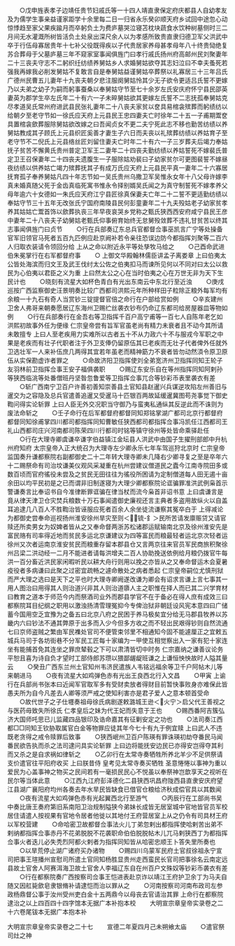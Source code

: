 <!-- { "loadSidebar": true } -->
　　○戊申旌表孝子边靖任贵节妇戚氏等一十四人靖直隶保定府庆都县人自幼孝友及为儒学生事亲益谨家距学十余里每二日一归省永乐癸卯顺天府乡试回中途忽心动惊悸趋至家父果疾踰月而卒躬负土为费庐墓哭泣寝苫枕块蔬食水饮种树墓侧时三二月间无水灌溉所树皆活负土处泉出深尺余人以为孝感所致贵直隶归德卫军父洪武中卒于行伍母寡居贵年十七补父役既得疾以子代贵居家养母甚孝母年八十终贵恸绝复苏合葬母于父墓庐墓三年不窥家室事闻俱旌门曰孝行戚氏扬州府高邮州民刘聚妻年二十三丧夫守志不二躬织纴纺绩养舅姑乡人求婚舅姑欲夺其志妇泣曰不幸夫蚤死若强我再嫁我必削发舅姑不复敢言自是奉舅姑益谨舅姑卒葬祭以礼寡居三十三年吕氏广德州民曹五儿妻年十九丧夫朝夕悲注服阕舅姑怜其少无子欲令更适吕氏誓不更嫁乃以夫弟之幼子为嗣而躬事蚕桑以奉舅姑守节至七十余岁左氏安庆府怀宁县民邵英妻英为郡学生卒左氏年二十有六一子未晬舅姑欲其更嫁左氏誓不二志抚孤奉舅姑克尽孝道吴氏常州府进武县民张礼妻年二十八丧夫家贫以奁具易棺衾殡葬而躬绩纺以给朝夕至老守节如一徐氏应天府上元县民王忠四妻夫亡时徐年二十五一子甫期鬻奁具置棺衾歛葬服除舅姑欲改嫁之曰吾闻贞女不更二夫宁死此志不移也勤苦纺绩以养舅姑教成其子顾氏上元县织匠奚善才妻生子六日而夫丧以礼殡葬纺绩以养姑育子至老守节不二倪氏上元县络丝匠刘留住妻夫亡时年二十有六一子三岁葬夫后竭力奉姑抚子贫苦不懈黄氏贵州普定卫军王二妻年二十四丧夫勤纺绩以养姑誓死不嫁裴氏普定卫王召保妻年二十四丧夫遗腹生一子服除姑劝裴曰子幼家贫尔可更图裴誓不嫁昼夜纺绩以供养姑亡竭力殡葬抚其子有成万氏应天府上元县民平真一妻年二十六寡居抚育孤子奉养舅姑凡四十年志节如一吴氏贵州乌撒卫军吴惟永女年十八父母许嫁李真未婚真随父死于金齿真临死寓书惟永令择别婿吴氏闻之为真守制誓死不嫁孝养父母年逾六十女德如一朱氏应天府江宁县匠徐真保妻夫亡年二十二誓不更适勤纺绩以奉姑守节三十五年无改张氏宁国府南陵县民何彭童妻年二十九夫殁姑老子幼家贫孝养其姑姑亡鬻首饰以歛葬执丧三年早夜哀哭乡党称之甄氏狭西西安府咸宁县民王彦中妻年二十八丧夫子幼舅姑老甄氏仰事俯育始终无怠舅殁敛葬不违礼甘贫苦以终其志事闻俱旌门曰贞节
　　○行在兵部奏辽东总兵官都督佥事巫凯言广宁等处操备官军旧领官马死者五百九匹例应赴京阙补若令亲往恐误边防今都指挥刘聚等二百六人归取衣装请令领回分给  上从之命以附近永平等处孳牧马给之
　　○己酉命武进伯朱冕掌行在右军都督府事
　　○  上御文华殿翰林儒臣讲孟子离娄章  上曰伯夷太公皆处海滨而归文王及武王伐纣太公佐之伯夷扣马而谏所见何以不同对曰太公以救民为心伯夷以君臣之义为重  上曰然太公之心在当时伯夷之心在万世无非为天下生民计也
　　○晓刻有流星大如杯色青白有光出东南云中东北行至近浊
　　○庚戌巡按广西监察御史汪景明奏比较广西都司洪熙元年所种样田子粒除正粮外每军均有余粮一十九石有奇人当赏钞三锭提督官倍之命行在户部给赏如例
　　○辛亥建州卫舍人弗哥来朝奏愿居辽东海州卫赐纻丝袭衣钞布仍命辽东都司给房屋器皿等物如例
　　○行在兵部奏行在金吾右等卫指挥千百户高宁甫等一百七人自陈年老乞如洪熙初故事外任为便缘  仁宗皇帝尝有旨军官虽老尚有精力未衰者且不动今其所请未敢擅专  上曰人至老疾用力实难所以古者五十不从力政六十不与服戎今军职之中果是老疾而有壮子代职者注于外卫支俸仍留原伍其已老疾而无壮子代者俾外任就外卫选壮军一人来补伍庶几两得其宜若年虽老而精神筯力不衰者皆勿动然湏令原卫原伍从实保勘虚诈者罪之
　　○命故济阳卫指挥使刘全弟宽济州卫指挥同知王轮子友羽林前卫指挥佥事王安子福俱袭职
　　○赐辽东安乐自在等州指挥同知阿剌孙等狭西临洮等处番僧班丹坚昝忽鲁爱等卫指挥佥事兀合等钞彩币表里袭衣有差
　　○斩广西南宁卫百户许善初善知崇善县土官知县赵暹兴兵谋逆攻陷左州善旧与暹交为之容隐及总兵官遣善追暹又受暹马十匹银百两故延缓暹冀图苟尧事觉下御史鞫问得实论斩罪  上曰人臣无外交况职当守御乃与蛮夷私通纵其反逆此而不诛则为废法命斩之
　　○壬子命行在后军都督府都督同知郑铭掌湖广都司北京行都督府都督同知徐甫掌四川都司都指挥同知曹敏任狭西都司都指挥佥事冯凯任江西都司王礼山西都司庄兴河南都司陈荣四川行都司时铭等镇守徐州等处皆命乘驿赴任
　　○行在大理寺卿虞谦卒谦字伯益镇江金坛县人洪武中由国子生擢刑部郎中升杭州府知府  太宗皇帝入正大统召为大理寺左少卿永乐七年车驾巡狩北京时  仁宗皇帝监国奏升谦都察院右副都御史二十二年转大理寺卿未几降右少卿寻复之至是卒年六十二赐祭命有司治坟谦美仪观风采凝重在杭州尝建议僧道民之蠹今江南寺院田多或数百顷而官府徭役未尝及之贫民无田往往为徭役所困请为定制僧道每人田无遏十亩余田以均平民初是之已而谓非旧制遂寝为大理少卿都察院论诓骗罪准洪武例枭首示警谦奏言比奉诏书自今准律断罪诓骗在律当杖而流今枭首非诏书意  上曰虞谦言是竟从律天津卫仓灾焚兵粮数十万石事闻遣御史廉视还言主典者多盗用故纵火以自盖耳追逮几八百人不胜鞫治皆诬服应死者百余人余坐徒流谦察其冤卒白于  上得减论为都御史尝奉命巡视扬州淮安徐州旱灾至则＜锍-釒＞民所苦请发廪赈贷又请官赎还所卖男女为奴婢者皆从之又奉命督两浙苏松诸郡运赋输南北京及徐州淮安先是富民赂有司率得近地而贫民多运北京谦建议为四等富民而粮最轻者运北京次轻者运徐州又次者运南京淮安贫民而粮重存留本郡县仓又言两京往来官员军民商旅积聚徐州吕梁二洪动经一二月不能进者请每洪增夫二百人协助挽送依例给月粮仍拨官牛每洪一百分畜近洪民家闲暇听民以耕大舟行则用以挽之亦皆从之又奉命督运木会夏暑疫役者多病谦曰此聚之过密宜疏畅之遽命散处之病者悉起  仁宗皇帝嗣位尤慎刑狱而严大理之选曰是天下之平也时大理寺卿阙遂改谦为卿会有诏求言谦上言七事其一用人图治曰用得其人则治道兴非其人则治道隳人主之职惟在择人而已其二兴学育材曰教育之道本于师范今内而祭酒司业外而郡县学官不在于备必在得人庶有成效三曰都察院耳目纪纲之职用以激浊扬清雪理冤抑今专俾治狱非朝廷设风宪本意四曰广储蓄今国用空乏宜豫为之备五曰北京八府之民困于养马极矣宜分给无马郡县牧养以苏畿内六曰钞法不通其弊原于出多而入少今但多方收之而不轻出民艰得钞则自然流通七曰京师盗贼之繁由军民襍处官司不便管束邻里不相通知今固不能遽厘正之宜敕五城兵马司于各坊街巷不分军民工匠每十家编为一甲使互相觉察出入一家有犯十家连坐有能捕首免其连坐之罪庶辇毂之下可以肃清皆切中时务  仁宗嘉纳之谦善议论务平恕且喜为诗自负才望时工部侍郎苏瓒以猥鄙龌龊班谦之上谦恒怏怏故时人隘其量云
　　○癸丑广西东兰州土官知州韦济民遣族人韦铭远福余等卫千户阿帖木儿等来朝进马
　　○夜有流星大如鸡弹色赤有光出王良西北行入文昌
　　○甲寅  上谕行在兵部尚书张本曰近闻军官取军多有受财卖放者得财目前暂快事败身亦难保此皆愚夫所为自今凡差去人卿等须严戒之使知利害亦是君子爱人之意本顿首受命
　　○故代世子之子仕壥奏祖母徐氏病剧遂敕潞城王逊＜火宁＞启父代王善视之与医药毋致失所徐氏  仁孝皇后之妹为代王妃而失意于王也
　　○赐西番阿吉簇弘济大国师吒思已儿监藏四品银印及诰命嘉其有征剿安定之功也
　　○法司奏江西都□□同知王钦胁取属官白金等物罪应徒其年今七十有九于例宜赎  上曰武人不违既老贪得之戒令赎罪后致事
　　○狭西岷州卫百户陈瑛有罪诛瑛初劫夺番民马闻番民欲告执而杀之法司逮问具实论斩罪  上曰边将能抚安边民已亦得安岂得夺其利而又杀之是自求祸如律斩之
　　○乙卯行在太常寺奏牺牲所养北羊少不足供祭请支价遣官往平阳府收买  上曰朕昔侍  皇考见太常寺奏买牺牲  圣意惓惓以事神为重以爱民为心盖事神之物买之民间若有一毫损民民心不悦虽以奉祭神岂歆享天之视听在民尔等当体此意
　　○江西九江府彭泽德化二县狭西巩昌府陇西县直隶安庆府望江县湖广襄阳府均州各奏去年水旱民皆缺食已借官仓粮给济秋成偿官具以其数闻
　　○夜有流星大如鸡弹色赤有光起翼西北行至游气
　　○丙辰行在工部尚书吴中奏比唐王奏府第旧系南阳卫治规制隘狭今弟妹长成皆无居室城中官地皆官员军校居住请遣人按视果有官地令居者他徙以其地付王府营居室上从之仍令有司具材王府以军校营建
　　○命哈密卫故都督佥事法火儿丁弟忽剌出都指挥使哈剌苦出弟不剌纳都指挥佥事赤丹不花弟脱脱不花袭职命伯伯脱脱帖木儿兀马剌狭西丁为都指挥佥事火者迭儿必失秃烈阿都火剌者为指挥同知皆从哈密忠顺王卜答失里所奏也
　　○以旱荒停止湖广诸府买办诸物
　　○赐四川乌蒙军民府土官叔徐祖永宁宣司把事王瑄播州宣慰司所遣土官同知杨胜显贵州走西蛮民长官司把事徐名云南定远县故土官舍人阿赛洱海卫故土官舍人李福辽东自在州百户文殊奴等钞彩币袭衣有差
　　○行在都察院奏广西按察司佥事王恺进表赴京诈以靖江王府护卫余丁为马夫自随又因舡毙歛皂隶银脩补请逮恺而治以罪从之
　　○河南按察司河南布政司左参政杨鼎督公事于汝州受州吏白金十五两鼎今以母丧去官请治其罪  上命行在都察院逮治之以上四百四十四字馆本无据广本补抱本校
　　大明宣宗章皇帝实录卷之二十六卷尾钹本无据广本抱本补


大明宣宗章皇帝实录卷之二十七
　　宣德二年夏四月己未朔飨太庙
　　○遣官祭司灶之神
